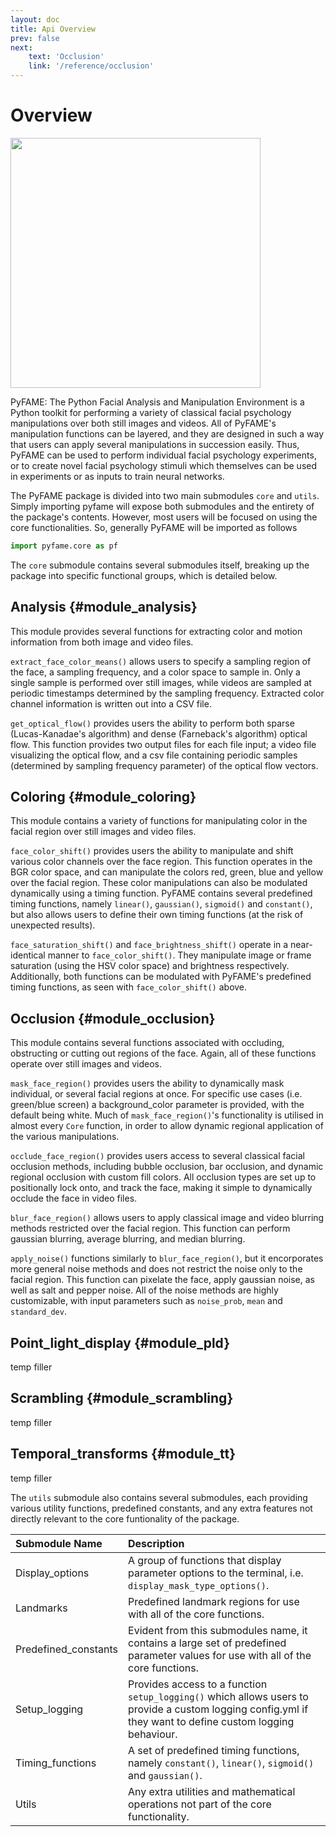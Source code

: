 ```yaml
---
layout: doc
title: Api Overview
prev: false
next: 
    text: 'Occlusion'
    link: '/reference/occlusion'
---
```


# Overview

<p>
    <img src="/pyfame_logo.png" width=400px style="float: center" />
</p>

PyFAME: The Python Facial Analysis and Manipulation Environment is a Python toolkit for performing a variety of classical facial psychology manipulations over both still images and videos. All of PyFAME's manipulation functions can be layered, and they are designed in such a way that users can apply several manipulations in succession easily. Thus, PyFAME can be used to perform individual facial psychology experiments, or to create novel facial psychology stimuli which themselves can be used in experiments or as inputs to train neural networks.

The PyFAME package is divided into two main submodules `core` and `utils`. Simply importing pyfame will expose both submodules and the entirety of the package's contents. However, most users will be focused on using the core functionalities. So, generally PyFAME will be imported as follows
``` python
import pyfame.core as pf
```

The `core` submodule contains several submodules itself, breaking up the package into specific functional groups, which is detailed below.

## Analysis {#module_analysis}

This module provides several functions for extracting color and motion information from both image and video files.

`extract_face_color_means()` allows users to specify a sampling region of the face, a sampling frequency, and a color space to sample in. Only a single sample is performed over still images, while videos are sampled at periodic timestamps determined by the sampling frequency. Extracted color channel information is written out into a CSV file.

`get_optical_flow()` provides users the ability to perform both sparse (Lucas-Kanadae's algorithm) and dense (Farneback's algorithm) optical flow. This function provides two output files for each file input; a video file visualizing the optical flow, and a csv file containing periodic samples (determined by sampling frequency parameter) of the optical flow vectors.

## Coloring {#module_coloring}

This module contains a variety of functions for manipulating color in the facial region over still images and video files. 

`face_color_shift()` provides users the ability to manipulate and shift various color channels over the face region. This function operates in the BGR color space, and can manipulate the colors red, green, blue and yellow over the facial region. These color manipulations can also be modulated dynamically using a timing function. PyFAME contains several predefined timing functions, namely `linear()`, `gaussian()`, `sigmoid()` and `constant()`, but also allows users to define their own timing functions (at the risk of unexpected results).

`face_saturation_shift()` and `face_brightness_shift()` operate in a near-identical manner to `face_color_shift()`. They manipulate image or frame saturation (using the HSV color space) and brightness respectively. Additionally, both functions can be modulated with PyFAME's predefined timing functions, as seen with `face_color_shift()` above.

## Occlusion {#module_occlusion}

This module contains several functions associated with occluding, obstructing or cutting out regions of the face. Again, all of these functions operate over still images and videos. 

`mask_face_region()` provides users the ability to dynamically mask individual, or several facial regions at once. For specific use cases (i.e. green/blue screen) a background_color parameter is provided, with the default being white. Much of `mask_face_region()`'s functionality is utilised in almost every `Core` function, in order to allow dynamic regional application of the various manipulations. 

`occlude_face_region()` provides users access to several classical facial occlusion methods, including bubble occlusion, bar occlusion, and dynamic regional occlusion with custom fill colors. All occlusion types are set up to positionally lock onto, and track the face, making it simple to dynamically occlude the face in video files. 

`blur_face_region()` allows users to apply classical image and video blurring methods restricted over the facial region. This function can perform gaussian blurring, average blurring, and median blurring. 

`apply_noise()` functions similarly to `blur_face_region()`, but it encorporates more general noise methods and does not restrict the noise only to the facial region. This function can pixelate the face, apply gaussian noise, as well as salt and pepper noise. All of the noise methods are highly customizable, with input parameters such as `noise_prob`, `mean` and `standard_dev`.

## Point_light_display {#module_pld}

temp filler

## Scrambling {#module_scrambling}

temp filler

## Temporal_transforms {#module_tt}

temp filler


The `utils` submodule also contains several submodules, each providing various utility functions, predefined constants, and any extra features not directly relevant to the core funtionality of the package.

| Submodule Name | Description |
| :------------- | :---------- |
| Display_options | A group of functions that display parameter options to the terminal, i.e. `display_mask_type_options()`. |
| Landmarks      | Predefined landmark regions for use with all of the core functions. |
| Predefined_constants | Evident from this submodules name, it contains a large set of predefined parameter values for use with all of the core functions. |
| Setup_logging  | Provides access to a function `setup_logging()` which allows users to provide a custom logging config.yml if they want to define custom logging behaviour. |
| Timing_functions | A set of predefined timing functions, namely `constant()`, `linear()`, `sigmoid()` and `gaussian()`. |
| Utils     | Any extra utilities and mathematical operations not part of the core functionality. |

